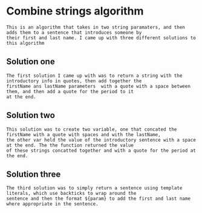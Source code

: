 # Combine strings algorithm
    This is an algorithm that takes in two string paramaters, and then adds them to a sentence that introduces someone by
    their first and last name. I came up with three different solutions to this algorithm
    
## Solution one
    The first solution I came up with was to return a string with the introductory info in quotes, then add together the
    firstName ans lastName parameters  with a quote with a space between them, and then add a quote for the period to it
    at the end.
    
## Solution two
    This solution was to create two variable, one that concated the firstName with a quote with spaces and with the lastName,
    the other var held the value of the introductory sentence with a space at the end. The the function returned the value
    of these strings concatted together and with a quote for the period at the end.
    
## Solution three
    The third solution was to simply return a sentence using template literals, which use backticks to wrap around the
    sentence and then the format ${param} to add the first and last name where appropriate in the sentence. 
